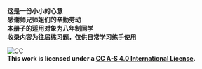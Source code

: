 





**这是一份小小的心意**  
**感谢师兄师姐们的辛勤劳动**  
**本册子的适用对象为八年制同学**  
**收录内容为往届练习题，仅供日常学习练手使用**  







  
![CC](http://7xw7uc.com1.z0.glb.clouddn.com/7eb178f18f2c7d1d16ae8ac5999ebff3.png)  
**This work is licensed under a [CC A-S 4.0 International License](https://creativecommons.org/licenses/by-sa/4.0/).**
